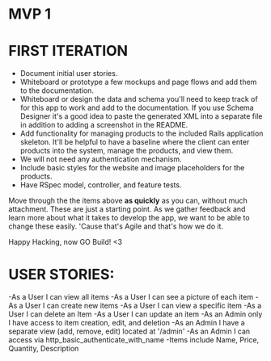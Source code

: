 # MVP 1

# FIRST ITERATION

- Document initial user stories.
- Whiteboard or prototype a few mockups and page flows and add them to the documentation.
- Whiteboard or design the data and schema you'll need to keep track of for this app to work and add to the documentation. If you use Schema Designer it's a good idea to paste the generated XML into a separate file in addition to adding a screenshot in the README.
- Add functionality for managing products to the included Rails application skeleton.  It'll be helpful to have a baseline where the client can enter products into the system, manage the products, and view them.
- We will not need any authentication mechanism.
- Include basic styles for the website and image placeholders for the products.
- Have RSpec model, controller, and feature tests.

Move through the the items above __as quickly__ as you can, without much attachment. These are just a starting point.  As we gather feedback and learn more about what it takes to develop the app, we want to be able to change these easily.  'Cause that's Agile and that's how we do it.

Happy Hacking, now GO Build! <3

# USER STORIES:
-As a User I can view all items
-As a User I can see a picture of each item
-As a User I can create new items
-As a User I can view a specific item
-As a User I can delete an Item
-As a User I can update an item
-As an Admin only I have access to item creation, edit, and deletion
-As an Admin I have a separate view (add, remove, edit) located at '/admin'
-As an Admin I can access via http_basic_authenticate_with_name
-Items include Name, Price, Quantity, Description
